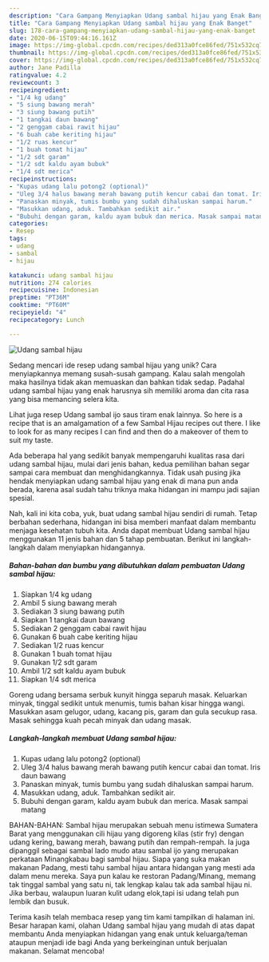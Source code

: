 ```yaml
---
description: "Cara Gampang Menyiapkan Udang sambal hijau yang Enak Banget"
title: "Cara Gampang Menyiapkan Udang sambal hijau yang Enak Banget"
slug: 178-cara-gampang-menyiapkan-udang-sambal-hijau-yang-enak-banget
date: 2020-06-15T09:44:16.161Z
image: https://img-global.cpcdn.com/recipes/ded313a0fce86fed/751x532cq70/udang-sambal-hijau-foto-resep-utama.jpg
thumbnail: https://img-global.cpcdn.com/recipes/ded313a0fce86fed/751x532cq70/udang-sambal-hijau-foto-resep-utama.jpg
cover: https://img-global.cpcdn.com/recipes/ded313a0fce86fed/751x532cq70/udang-sambal-hijau-foto-resep-utama.jpg
author: Jane Padilla
ratingvalue: 4.2
reviewcount: 3
recipeingredient:
- "1/4 kg udang"
- "5 siung bawang merah"
- "3 siung bawang putih"
- "1 tangkai daun bawang"
- "2 genggam cabai rawit hijau"
- "6 buah cabe keriting hijau"
- "1/2 ruas kencur"
- "1 buah tomat hijau"
- "1/2 sdt garam"
- "1/2 sdt kaldu ayam bubuk"
- "1/4 sdt merica"
recipeinstructions:
- "Kupas udang lalu potong2 (optional)"
- "Uleg 3/4 halus bawang merah bawang putih kencur cabai dan tomat. Iris daun bawang"
- "Panaskan minyak, tumis bumbu yang sudah dihaluskan sampai harum."
- "Masukkan udang, aduk. Tambahkan sedikit air."
- "Bubuhi dengan garam, kaldu ayam bubuk dan merica. Masak sampai matang"
categories:
- Resep
tags:
- udang
- sambal
- hijau

katakunci: udang sambal hijau 
nutrition: 274 calories
recipecuisine: Indonesian
preptime: "PT36M"
cooktime: "PT60M"
recipeyield: "4"
recipecategory: Lunch

---
```



![Udang sambal hijau](https://img-global.cpcdn.com/recipes/ded313a0fce86fed/751x532cq70/udang-sambal-hijau-foto-resep-utama.jpg)

Sedang mencari ide resep udang sambal hijau yang unik? Cara menyiapkannya memang susah-susah gampang. Kalau salah mengolah maka hasilnya tidak akan memuaskan dan bahkan tidak sedap. Padahal udang sambal hijau yang enak harusnya sih memiliki aroma dan cita rasa yang bisa memancing selera kita.

Lihat juga resep Udang sambal ijo saus tiram enak lainnya. So here is a recipe that is an amalgamation of a few Sambal Hijau recipes out there. I like to look for as many recipes I can find and then do a makeover of them to suit my taste.

Ada beberapa hal yang sedikit banyak mempengaruhi kualitas rasa dari udang sambal hijau, mulai dari jenis bahan, kedua pemilihan bahan segar sampai cara membuat dan menghidangkannya. Tidak usah pusing jika hendak menyiapkan udang sambal hijau yang enak di mana pun anda berada, karena asal sudah tahu triknya maka hidangan ini mampu jadi sajian spesial.


Nah, kali ini kita coba, yuk, buat udang sambal hijau sendiri di rumah. Tetap berbahan sederhana, hidangan ini bisa memberi manfaat dalam membantu menjaga kesehatan tubuh kita. Anda dapat membuat Udang sambal hijau menggunakan 11 jenis bahan dan 5 tahap pembuatan. Berikut ini langkah-langkah dalam menyiapkan hidangannya.

<!--inarticleads1-->

##### Bahan-bahan dan bumbu yang dibutuhkan dalam pembuatan Udang sambal hijau:

1. Siapkan 1/4 kg udang
1. Ambil 5 siung bawang merah
1. Sediakan 3 siung bawang putih
1. Siapkan 1 tangkai daun bawang
1. Sediakan 2 genggam cabai rawit hijau
1. Gunakan 6 buah cabe keriting hijau
1. Sediakan 1/2 ruas kencur
1. Gunakan 1 buah tomat hijau
1. Gunakan 1/2 sdt garam
1. Ambil 1/2 sdt kaldu ayam bubuk
1. Siapkan 1/4 sdt merica


Goreng udang bersama serbuk kunyit hingga separuh masak. Keluarkan minyak, tinggal sedikit untuk menumis, tumis bahan kisar hingga wangi. Masukkan asam gelugor, udang, kacang pis, garam dan gula secukup rasa. Masak sehingga kuah pecah minyak dan udang masak. 

<!--inarticleads2-->

##### Langkah-langkah membuat Udang sambal hijau:

1. Kupas udang lalu potong2 (optional)
1. Uleg 3/4 halus bawang merah bawang putih kencur cabai dan tomat. Iris daun bawang
1. Panaskan minyak, tumis bumbu yang sudah dihaluskan sampai harum.
1. Masukkan udang, aduk. Tambahkan sedikit air.
1. Bubuhi dengan garam, kaldu ayam bubuk dan merica. Masak sampai matang


BAHAN-BAHAN: Sambal hijau merupakan sebuah menu istimewa Sumatera Barat yang menggunakan cili hijau yang digoreng kilas (stir fry) dengan udang kering, bawang merah, bawang putih dan rempah-rempah. Ia juga dipanggil sebagai sambal lado mudo atau sambal ijo yang merupakan perkataan Minangkabau bagi sambal hijau. Siapa yang suka makan makanan Padang, mesti tahu sambal hijau antara hidangan yang mesti ada dalam menu mereka. Saya pun kalau ke restoran Padang/Minang, memang tak tinggal sambal yang satu ni, tak lengkap kalau tak ada sambal hijau ni. Jika berbau, walaupun luaran kulit udang elok,tapi isi udang telah pun lembik dan busuk. 

Terima kasih telah membaca resep yang tim kami tampilkan di halaman ini. Besar harapan kami, olahan Udang sambal hijau yang mudah di atas dapat membantu Anda menyiapkan hidangan yang enak untuk keluarga/teman ataupun menjadi ide bagi Anda yang berkeinginan untuk berjualan makanan. Selamat mencoba!
